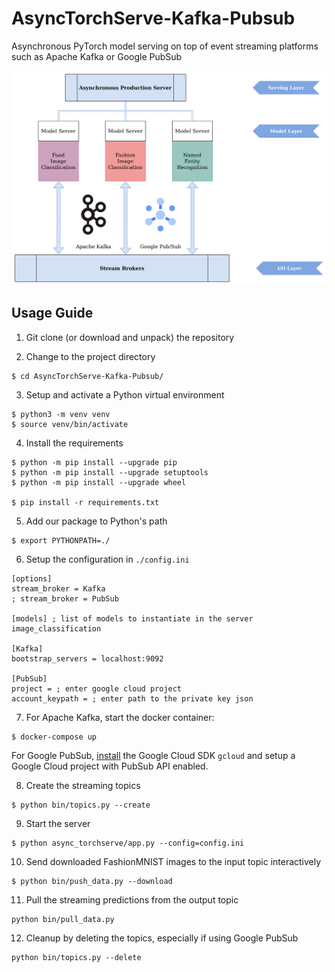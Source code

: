 # AsyncTorchServe-Kafka-Pubsub
Asynchronous PyTorch model serving 
on top of event streaming platforms 
such as Apache Kafka or Google PubSub

![Architecture Diagram](AsyncTorchServe.png)

## Usage Guide

1. Git clone (or download and unpack) the repository

2. Change to the project directory
```
$ cd AsyncTorchServe-Kafka-Pubsub/
```

3. Setup and activate a Python virtual environment
```
$ python3 -m venv venv
$ source venv/bin/activate
```

4. Install the requirements
```
$ python -m pip install --upgrade pip
$ python -m pip install --upgrade setuptools
$ python -m pip install --upgrade wheel

$ pip install -r requirements.txt
```

5. Add our package to Python's path
```
$ export PYTHONPATH=./
```

6. Setup the configuration in `./config.ini`
```
[options]
stream_broker = Kafka
; stream_broker = PubSub

[models] ; list of models to instantiate in the server
image_classification

[Kafka]
bootstrap_servers = localhost:9092

[PubSub]
project = ; enter google cloud project
account_keypath = ; enter path to the private key json
```

7. For Apache Kafka, start the docker container:
```
$ docker-compose up
``` 
For Google PubSub, 
[install](https://cloud.google.com/sdk/docs/install)
the Google Cloud SDK `gcloud` 
and setup a Google Cloud project 
with PubSub API enabled.

8. Create the streaming topics
```
$ python bin/topics.py --create
``` 

9. Start the server
```
$ python async_torchserve/app.py --config=config.ini
```

10. Send downloaded FashionMNIST images to the input topic interactively
```
$ python bin/push_data.py --download
```

11. Pull the streaming predictions from the output topic
```
python bin/pull_data.py
```

12. Cleanup by deleting the topics, 
especially if using Google PubSub
```
python bin/topics.py --delete
``` 